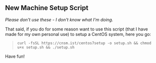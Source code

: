 ## New Machine Setup Script

*Please don't use these - I don't know what I'm doing.*

That said, if you do for some reason want to use this script (that I have made for my own personal use) to setup a CentOS system, here you go:

>`curl -fsSL https://cnsm.ist/centos7setup -o setup.sh && chmod u+x setup.sh && ./setup.sh`

Have fun!
